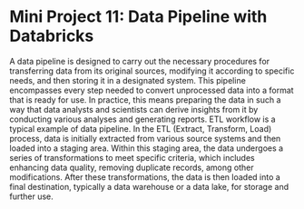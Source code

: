 # Mini Project 11: Data Pipeline with Databricks
A data pipeline is designed to carry out the necessary procedures for transferring data from its original sources, modifying it according to specific needs, and then storing it in a designated system. This pipeline encompasses every step needed to convert unprocessed data into a format that is ready for use. In practice, this means preparing the data in such a way that data analysts and scientists can derive insights from it by conducting various analyses and generating reports. ETL workflow is a typical example of data pipeline. In the ETL (Extract, Transform, Load) process, data is initially extracted from various source systems and then loaded into a staging area. Within this staging area, the data undergoes a series of transformations to meet specific criteria, which includes enhancing data quality, removing duplicate records, among other modifications. After these transformations, the data is then loaded into a final destination, typically a data warehouse or a data lake, for storage and further use.
